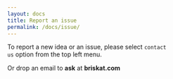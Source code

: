 ```yaml
---
layout: docs
title: Report an issue
permalink: /docs/issue/
---
```

To report a new idea or an issue, please select <code>contact us</code>
option from the top left menu.

Or drop an email to <b>ask</b> at <b>briskat.com</b>
